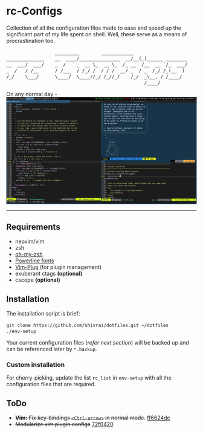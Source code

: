 # rc-Configs
Collection of all the configuration files made to ease and speed up the significant part of my life spent on shell. Well, these serve as a means of procrastination too.

```
                  _________        ____________
______________    __  ____/_______________  __/__(_)______ ________
__  ___/  ___/    _  /    _  __ \_  __ \_  /_ __  /__  __ `/_  ___/
_  /   / /__      / /___  / /_/ /  / / /  __/ _  / _  /_/ /_(__  )
/_/    \___/      \____/  \____//_/ /_//_/    /_/  _\__, / /____/
                                                   /____/
```

On any normal day - <br>
![Workspace-Selection](workspace-selection.png)

---

## Requirements
* neovim/vim
* zsh
* [oh-my-zsh](http://ohmyz.sh/)
* [Powerline fonts](https://github.com/powerline/fonts#powerline-fonts)
* [Vim-Plug](https://github.com/junegunn/vim-plug#installation) (for plugin management)
* exuberant ctags **(optional)**
* cscope **(optional)**

## Installation
The installation script is brief:
```
git clone https://github.com/shivrai/dotfiles.git ~/dotfiles
./env-setup
```
Your current configuration files (_refer next section_) will be backed up and can be referenced later by `*.backup`.

### Custom installation
For cherry-picking, update the list `rc_list` in `env-setup` with all the configuration files that are required.

## ToDo
* ~~**Vim:** Fix key-bindings `<Ctrl-arrow>` in normal mode.~~ [ff6624de](https://github.com/shivrai/dotfiles/commit/ff6624debacbb7cd1b467f74f1c534c616164df9)
* ~~Modularize vim plugin configs~~ [72f0420](https://github.com/shivrai/dotfiles/commit/72f0420303ba491c149ffe5f3d4bd81898467d3c)
